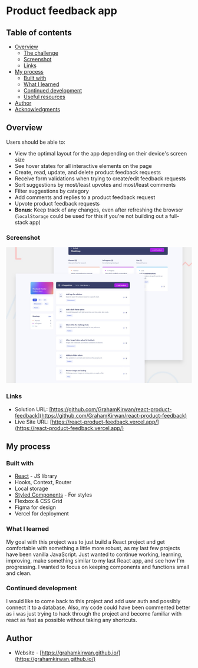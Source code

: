 # Product feedback app 

## Table of contents

- [Overview](#overview)
  - [The challenge](#the-challenge)
  - [Screenshot](#screenshot)
  - [Links](#links)
- [My process](#my-process)
  - [Built with](#built-with)
  - [What I learned](#what-i-learned)
  - [Continued development](#continued-development)
  - [Useful resources](#useful-resources)
- [Author](#author)
- [Acknowledgments](#acknowledgments)


## Overview

Users should be able to:

- View the optimal layout for the app depending on their device's screen size
- See hover states for all interactive elements on the page
- Create, read, update, and delete product feedback requests
- Receive form validations when trying to create/edit feedback requests
- Sort suggestions by most/least upvotes and most/least comments
- Filter suggestions by category
- Add comments and replies to a product feedback request
- Upvote product feedback requests
- **Bonus**: Keep track of any changes, even after refreshing the browser (`localStorage` could be used for this if you're not building out a full-stack app)

### Screenshot

![](./preview.jpg)

### Links

- Solution URL: [https://github.com/GrahamKirwan/react-product-feedback](https://github.com/GrahamKirwan/react-product-feedback)
- Live Site URL: [https://react-product-feedback.vercel.app/](https://react-product-feedback.vercel.app/)

## My process

### Built with

- [React](https://reactjs.org/) - JS library
- Hooks, Context, Router
- Local storage
- [Styled Components](https://styled-components.com/) - For styles
- Flexbox & CSS Grid
- Figma for design
- Vercel for deployment


### What I learned

My goal with this project was to just build a React project and get comfortable with something a little more robust, as my last few projects have been vanilla JavaScript. Just wanted to continue working, learning, improving, make something similar to my last React app, and see how I'm progressing. I wanted to focus on keeping components and functions small and clean.


### Continued development

I would like to come back to this project and add user auth and possibly connect it to a database. Also, my code could have been commented better as i was just trying to hack through the project and become familiar with react as fast as possible without taking any shortcuts.


## Author

- Website - [https://grahamkirwan.github.io/](https://grahamkirwan.github.io/)
